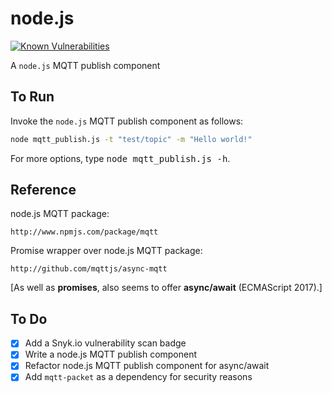 # node.js

[![Known Vulnerabilities](http://snyk.io/test/github/mramshaw/MQTT_and_mosquitto/badge.svg?style=plastic&targetFile=node.js/package.json)](http://snyk.io/test/github/mramshaw/MQTT_and_mosquitto?style=plastic&targetFile=node.js/package.json)

A `node.js` MQTT publish component

## To Run

Invoke the `node.js` MQTT publish component as follows:

```bash
node mqtt_publish.js -t "test/topic" -m "Hello world!"
```

For more options, type <kbd>node mqtt_publish.js -h</kbd>.

## Reference

node.js MQTT package:

    http://www.npmjs.com/package/mqtt

Promise wrapper over node.js MQTT package:

    http://github.com/mqttjs/async-mqtt

[As well as __promises__, also seems to offer __async/await__ (ECMAScript 2017).]

## To Do

- [x] Add a Snyk.io vulnerability scan badge
- [x] Write a node.js MQTT publish component
- [x] Refactor node.js MQTT publish component for async/await
- [x] Add `mqtt-packet` as a dependency for security reasons
